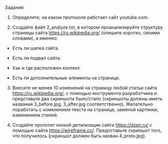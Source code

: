 Задания:

1. Определите, на каком протоколе работает сайт youtube.com.

2. Создайте файл 2_analyze.txt, в котором проанализируйте структуру страницы сайта https://ru.wikipedia.org/ (опишите коротко, своими словами), а именно:

* Есть ли шапка сайта.

* Есть ли подвал сайта.

* Как и где расположен контент.

* Есть ли дополнительные элементы на странице.

3. Внесите не менее 10 изменений на страницу любой статьи сайта https://ru.wikipedia.org/, с помощью инструмента разработчика и представьте два скриншота было/стало (скриншоты должны иметь названия 3_before.jpg, 3_after.jpg соответственно). Желательно поработать с изменением текста на странице, заменой картинки, изменением стилей.

4. Создайте прототип низкой детализации сайта https://dzen.ru/ с помощью сайта https://wireframe.cc/. Предоставьте скриншот того, что получилось (скриншот должен быть назван 4_proto.jpg).